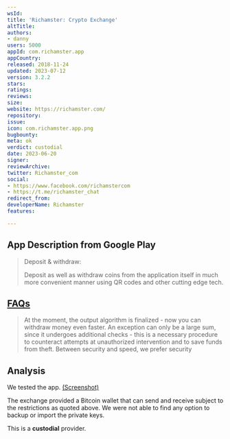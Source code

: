 ```yaml
---
wsId: 
title: 'Richamster: Crypto Exchange'
altTitle: 
authors:
- danny
users: 5000
appId: com.richamster.app
appCountry: 
released: 2018-11-24
updated: 2023-07-12
version: 3.2.2
stars: 
ratings: 
reviews: 
size: 
website: https://richamster.com/
repository: 
issue: 
icon: com.richamster.app.png
bugbounty: 
meta: ok
verdict: custodial
date: 2023-06-20
signer: 
reviewArchive: 
twitter: Richamster_com
social:
- https://www.facebook.com/richamstercom
- https://t.me/richamster_chat
redirect_from: 
developerName: Richamster
features: 

---
```


## App Description from Google Play

> Deposit & withdraw:
>
> Deposit as well as withdraw coins from the application itself in much more convenient manner using QR codes and other cutting edge tech.

## [FAQs](https://richamster.com/en/faq/)

> At the moment, the output algorithm is finalized - now you can withdraw money even faster. An exception can only be a large sum, since it undergoes additional checks - this is a necessary procedure to counteract attempts at unauthorized intervention and to save funds from theft. Between security and speed, we prefer security

## Analysis 

We tested the app. [(Screenshot)](https://twitter.com/BitcoinWalletz/status/1652262040474648576)

The exchange provided a Bitcoin wallet that can send and receive subject to the restrictions as quoted above. We were not able to find any option to backup or import the private keys. 

This is a **custodial** provider.